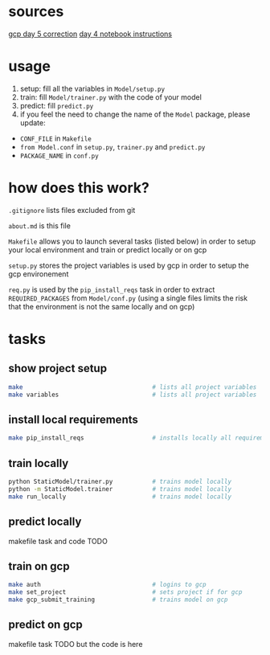 
# sources

[gcp day 5 correction](https://github.com/lewagon/taxi-fare)
[day 4 notebook instructions](https://github.com/lewagon/data-challenges/blob/master/05-Production/04-Deploy-to-Production/Challenge/04-Deploy-to-Production-Challenge.ipynb)

# usage

1. setup: fill all the variables in `Model/setup.py`
2. train: fill `Model/trainer.py` with the code of your model
3. predict: fill `predict.py`
4. if you feel the need to change the name of the `Model` package, please update:
- `CONF_FILE` in `Makefile`
- `from Model.conf` in `setup.py`, `trainer.py` and `predict.py`
- `PACKAGE_NAME` in `conf.py`

# how does this work?

`.gitignore` lists files excluded from git

`about.md` is this file

`Makefile` allows you to launch several tasks (listed below) in order to setup your local environment and train or predict locally or on gcp

`setup.py` stores the project variables is used by gcp in order to setup the gcp environement

`req.py` is used by the `pip_install_reqs` task in order to extract `REQUIRED_PACKAGES` from `Model/conf.py` (using a single files limits the risk that the environment is not the same locally and on gcp)

# tasks

## show project setup

``` zsh
make                                    # lists all project variables
make variables                          # lists all project variables
```

## install local requirements

``` zsh
make pip_install_reqs                   # installs locally all requirements
```

## train locally

``` zsh
python StaticModel/trainer.py           # trains model locally
python -m StaticModel.trainer           # trains model locally
make run_locally                        # trains model locally
```

## predict locally

makefile task and code TODO

## train on gcp

``` zsh
make auth                               # logins to gcp
make set_project                        # sets project if for gcp
make gcp_submit_training                # trains model on gcp
```

## predict on gcp

makefile task TODO but the code is here
